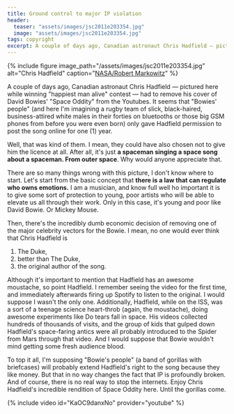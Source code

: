 ```yaml
---
title: Ground control to major IP violation
header:
  teaser: "assets/images/jsc2011e203354.jpg"
  image: "assets/images/jsc2011e203354.jpg"
tags: copyright
excerpt: A couple of days ago, Canadian astronaut Chris Hadfield — pictured here while winning "happiest man alive" contest — had to remove his cover of David Bowies' "Space Oddity" from the Youtubes. It seems that "Bowies' people" (and here I'm imagining a rugby team of slick, black-haired, business-attired white males in their forties on bluetooths or those big GSM phones from before you were even born) only gave Hadfield permission to post the song online for one (1) year.
---
```


{% include figure image_path="/assets/images/jsc2011e203354.jpg" alt="Chris Hadfield" caption="[NASA/Robert Markowitz](http://spaceflight.nasa.gov/gallery/images/station/crew-34/html/jsc2011e203354.html)" %}

A couple of days ago, Canadian astronaut Chris Hadfield — pictured here while winning "happiest man alive" contest — had to remove his cover of David Bowies' "Space Oddity" from the Youtubes. It seems that "Bowies' people" (and here I'm imagining a rugby team of slick, black-haired, business-attired white males in their forties on bluetooths or those big GSM phones from before you were even born) only gave Hadfield permission to post the song online for one (1) year.

Well, that was kind of them. I mean, they could have also chosen not to give him the licence at all. After all, it's just **a spaceman singing a space song about a spaceman. From outer space**. Why would anyone appreciate that.

There are so many things wrong with this picture, I don't know where to start. Let's start from the basic concept that **there is a law that can regulate who owns emotions.** I am a musician, and know full well ho important it is to give some sort of protection to young, poor artists who will be able to elevate us all through their work. Only in this case, it's young and poor like David Bowie. Or Mickey Mouse.

Then, there's the incredibly dumb economic decision of removing one of the major celebrity vectors for the Bowie. I mean, no one would ever think that Chris Hadfield is

1. The Duke,
1. better than The Duke,
1. the original author of the song.

Although it's important to mention that Hadfield has an awesome moustache, so point Hadfield. I remember seeing the video for the first time, and immediately afterwards firing up Spotify to listen to the original. I would suppose I wasn't the only one. Additionally, Hadfield, while on the ISS, was a sort of a teenage science heart-throb (again, the moustache), doing awesome experiments like Do tears fall in space. His videos collected hundreds of thousands of visits, and the group of kids that gulped down Hadfield's space-faring antics were all probably introduced to the Spider from Mars through that video. And I would suppose that Bowie wouldn't mind getting some fresh audience blood.

To top it all, I'm supposing "Bowie's people" (a band of gorillas with briefcases) will probably extend Hadfield's right to the song because they like money. But that in no way changes the fact that IP is profoundly broken. And of course, there is no real way to stop the internets. Enjoy Chris Hadfield's incredible rendition of Space Oddity here. Until the gorillas come.

{% include video id="KaOC9danxNo" provider="youtube" %}
